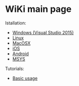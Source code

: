 # WiKi main page

Istallation:
- [Windows (Visual Studio 2015)](InstallMSVS.md)
- [Linux](InstallLinux.md)
- [MacOSX](InstallMacOSX.md)
- [iOS](InstallIOS.md)
- [Android](InstallAndroid.adoc)
- [MSYS](InstallMSYS.md)

Tutorials:
- [Basic usage](UsageTutorial.md)
